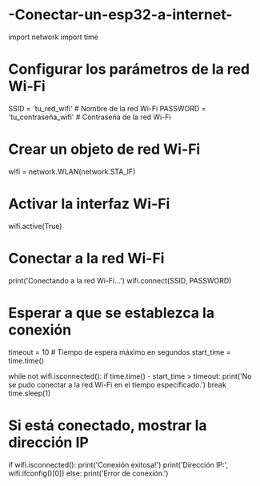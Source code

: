 # -Conectar-un-esp32-a-internet-
import network
import time

# Configurar los parámetros de la red Wi-Fi
SSID = 'tu_red_wifi'  # Nombre de la red Wi-Fi
PASSWORD = 'tu_contraseña_wifi'  # Contraseña de la red Wi-Fi

# Crear un objeto de red Wi-Fi
wifi = network.WLAN(network.STA_IF)

# Activar la interfaz Wi-Fi
wifi.active(True)

# Conectar a la red Wi-Fi
print('Conectando a la red Wi-Fi...')
wifi.connect(SSID, PASSWORD)

# Esperar a que se establezca la conexión
timeout = 10  # Tiempo de espera máximo en segundos
start_time = time.time()

while not wifi.isconnected():
    if time.time() - start_time > timeout:
        print('No se pudo conectar a la red Wi-Fi en el tiempo especificado.')
        break
    time.sleep(1)

# Si está conectado, mostrar la dirección IP
if wifi.isconnected():
    print('Conexión exitosa!')
    print('Dirección IP:', wifi.ifconfig()[0])
else:
    print('Error de conexión.')
